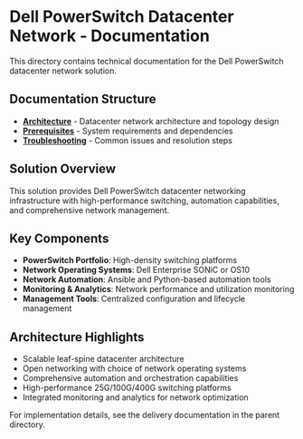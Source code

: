 # Dell PowerSwitch Datacenter Network - Documentation

This directory contains technical documentation for the Dell PowerSwitch datacenter network solution.

## Documentation Structure

- **[Architecture](architecture.md)** - Datacenter network architecture and topology design
- **[Prerequisites](prerequisites.md)** - System requirements and dependencies
- **[Troubleshooting](troubleshooting.md)** - Common issues and resolution steps

## Solution Overview

This solution provides Dell PowerSwitch datacenter networking infrastructure with high-performance switching, automation capabilities, and comprehensive network management.

## Key Components

- **PowerSwitch Portfolio**: High-density switching platforms
- **Network Operating Systems**: Dell Enterprise SONiC or OS10
- **Network Automation**: Ansible and Python-based automation tools
- **Monitoring & Analytics**: Network performance and utilization monitoring
- **Management Tools**: Centralized configuration and lifecycle management

## Architecture Highlights

- Scalable leaf-spine datacenter architecture
- Open networking with choice of network operating systems
- Comprehensive automation and orchestration capabilities
- High-performance 25G/100G/400G switching platforms
- Integrated monitoring and analytics for network optimization

For implementation details, see the delivery documentation in the parent directory.